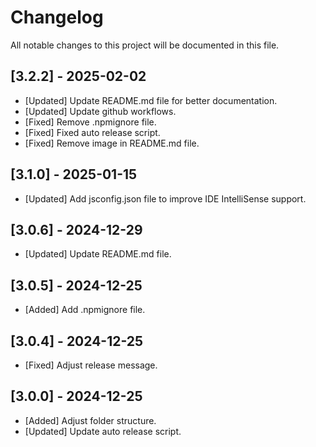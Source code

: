 # Changelog

All notable changes to this project will be documented in this file.

## [3.2.2] - 2025-02-02

- [Updated] Update README.md file for better documentation.
- [Updated] Update github workflows.
- [Fixed] Remove .npmignore file.
- [Fixed] Fixed auto release script.
- [Fixed] Remove image in README.md file.

## [3.1.0] - 2025-01-15

- [Updated] Add jsconfig.json file to improve IDE IntelliSense support.

## [3.0.6] - 2024-12-29

- [Updated] Update README.md file.

## [3.0.5] - 2024-12-25

- [Added] Add .npmignore file.

## [3.0.4] - 2024-12-25

- [Fixed] Adjust release message.

## [3.0.0] - 2024-12-25

- [Added] Adjust folder structure.
- [Updated] Update auto release script.

